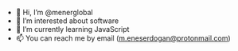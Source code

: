 - 👋 Hi, I’m @menerglobal
- 👀 I’m interested about software
- 🌱 I’m currently learning JavaScript
- 📫 You can reach me by email (m.eneserdogan@protonmail.com)

<!---
menerglobal/menerglobal is a ✨ special ✨ repository because its `README.md` (this file) appears on your GitHub profile.
You can click the Preview link to take a look at your changes.
--->
